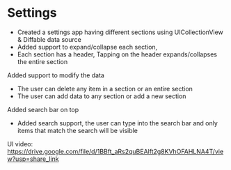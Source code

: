 # Settings

* Created a settings app having different sections using UICollectionView & Diffable data source
* Added support to expand/collapse each section, 
* Each section has a header, Tapping on the header expands/collapses the entire section

Added support to modify the data      
 * The user can delete any item in a section or an entire section     
 * The user can add data to any section or add a new section     

Added search bar on top     
 * Added search support, the user can type into the search bar and only items that match the search will be visible    

UI video: https://drive.google.com/file/d/1BBft_aRs2quBEAlft2g8KVhOFAHLNA4T/view?usp=share_link
